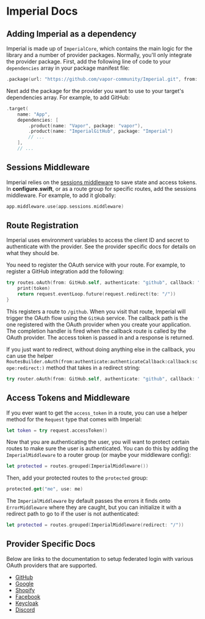 # Imperial Docs

## Adding Imperial as a dependency

Imperial is made up of `ImperialCore`, which contains the main logic for the library and a number of provider packages. Normally, you'll only integrate the provider package. First, add the following line of code to your `dependencies` array in your package manifest file:

```swift
.package(url: "https://github.com/vapor-community/Imperial.git", from: "1.0.0")
```

Next add the package for the provider you want to use to your target's dependencies array. For example, to add GitHub:

```swift
.target(
    name: "App",
    dependencies: [
        .product(name: "Vapor", package: "vapor"),
        .product(name: "ImperialGitHub", package: "Imperial")
        // ...
    ],
    // ...
```

## Sessions Middleware

Imperial relies on the [sessions middleware](https://docs.vapor.codes/4.0/sessions/#configuration) to save state and access tokens. In **configure.swift**, or as a route group for specific routes, add the sessions middleware. For example, to add it globally:

```swift
app.middleware.use(app.sessions.middleware)
```

## Route Registration

Imperial uses environment variables to access the client ID and secret to authenticate with the provider. See the provider specific docs for details on what they should be.

You need to register the OAuth service with your route. For example, to register a GitHub integration add the following:

```swift
try routes.oAuth(from: GitHub.self, authenticate: "github", callback: "gh-auth-complete") { (request, token) in
    print(token)
    return request.eventLoop.future(request.redirect(to: "/"))
}
```

This registers a route to `/github`. When you visit that route, Imperial will trigger the OAuth flow using the `GitHub` service. The callback path is the one registered with the OAuth provider when you create your application. The completion handler is fired when the callback route is called by the OAuth provider. The access token is passed in and a response is returned.

If you just want to redirect, without doing anything else in the callback, you can use the helper `RoutesBuilder.oAuth(from:authenticate:authenticateCallback:callback:scope:redirect:)` method that takes in a redirect string:

```swift
try router.oAuth(from: GitHub.self, authenticate: "github", callback: "gh-auth-complete", redirect: "/")
```

## Access Tokens and Middleware

If you ever want to get the `access_token` in a route, you can use a helper method for the `Request` type that comes with Imperial:

```swift
let token = try request.accessToken()
```

Now that you are authenticating the user, you will want to protect certain routes to make sure the user is authenticated. You can do this by adding the `ImperialMiddleware` to a router group (or maybe your middleware config):

```swift
let protected = routes.grouped(ImperialMiddleware())
```

Then, add your protected routes to the `protected` group:

```swift
protected.get("me", use: me)
```

The `ImperialMiddleware` by default passes the errors it finds onto `ErrorMiddleware` where they are caught, but you can initialize it with a redirect path to go to if the user is not authenticated:

```swift
let protected = routes.grouped(ImperialMiddleware(redirect: "/"))
```

## Provider Specific Docs

Below are links to the documentation to setup federated login with various OAuth providers that are supported.

- [GitHub](https://github.com/vapor-community/Imperial/blob/master/docs/GitHub/README.md)
- [Google](https://github.com/vapor-community/Imperial/blob/master/docs/Google/README.md)
- [Shopify](https://github.com/vapor-community/Imperial/blob/master/docs/Shopify/README.md)
- [Facebook](https://github.com/vapor-community/Imperial/tree/master/docs/Facebook/README.md)
- [Keycloak](https://github.com/vapor-community/Imperial/tree/master/docs/Keycloak/README.md)
- [Discord](https://github.com/vapor-community/Imperial/tree/master/docs/Discord/README.md)
